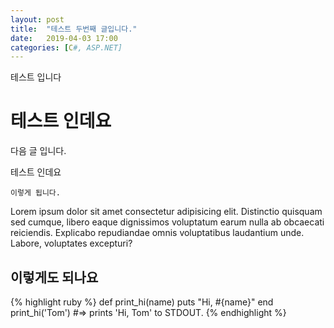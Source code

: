 ```yaml
---
layout: post
title:  "테스트 두번째 글입니다."
date:   2019-04-03 17:00
categories: [C#, ASP.NET]
---
```

테스트 입니다

# 테스트 인데요
다음 글 입니다.

테스트 인데요

    이렇게 됩니다.

Lorem ipsum dolor sit amet consectetur adipisicing elit. Distinctio quisquam sed cumque, libero eaque dignissimos voluptatum earum nulla ab obcaecati reiciendis. Explicabo repudiandae omnis voluptatibus laudantium unde. Labore, voluptates excepturi?

## 이렇게도 되나요

{% highlight ruby %}
def print_hi(name)
  puts "Hi, #{name}"
end
print_hi('Tom')
#=> prints 'Hi, Tom' to STDOUT.
{% endhighlight %}
